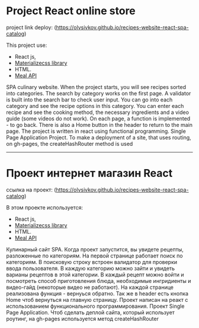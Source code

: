 # Project React online store

project link deploy: (https://olvsivkov.github.io/recipes-website-react-spa-catalog)

This project use: 
 - React js, 
 - [Materializecss library](https://materializecss.com/about.html)
 - HTML.
 - [Meal API](https://themealdb.com/api.php) 

SPA culinary website.
When the project starts, you will see recipes sorted into categories. 
The search by category works on the first page. A validator is built into the search bar to check user input.
You can go into each category and see the recipe options in this category.
You can enter each recipe and see the cooking method, the necessary ingredients and a video guide (some videos do not work).
On each page, a function is implemented - to go back. There is also a Home button in the header to return to the main page. 
The project is written in react using functional programming. Single Page Application Project.
To make a deployment of a site, that uses routing, on gh-pages, the createHashRouter method is used

_________________________________________________________________________

# Проект интернет магазин React

ссылка на проект: (https://olvsivkov.github.io/recipes-website-react-spa-catalog)

В этом проекте используется:
 - React js, 
 - [Materializecss library](https://materializecss.com/about.html)
 - HTML.
 - [Meal API](https://themealdb.com/api.php)  

Кулинарный сайт SPA.
Когда проект запустится, вы увидете рецепты, разложенные по категориям. 
На первой странице работает поиск по категориям. В поисковую строку встроен валидатор для проверки ввода пользователя.
В каждую категорию можно зайти и увидеть варианы рецептов в этой категории.
В каждый рецепт можно войти и посмотреть способ приготовления блюда, необходимые ингридиенты и видео-гайд (некоторые видео не работают).
На каждой странице реализована функция - вернуься обратно. Так же в header есть кнопка Home чтоб вернуться на главную страницу. 
Проект написан на реакт с использованием функционального программирования. Проект Single Page Application.
Чтоб сделать деплой сайта, который использует роутинг, на gh-pages используется метод createHashRouter